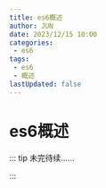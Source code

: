 ```yaml
---
title: es6概述
author: JUN
date: 2023/12/15 10:00
categories:
 - es6
tags:
 - es6
 - 概述
lastUpdated: false
---
```


# es6概述

::: tip 未完待续......

:::
